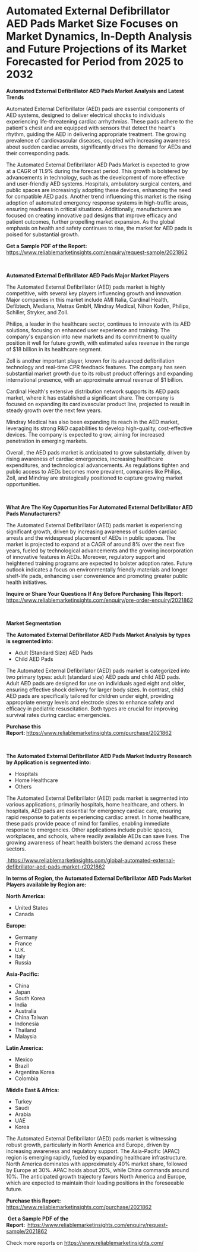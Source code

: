 <p><h1>Automated External Defibrillator AED Pads Market Size Focuses on Market Dynamics, In-Depth Analysis and Future Projections of its Market Forecasted for Period from 2025 to 2032</h1></p><p><strong>Automated External Defibrillator AED Pads Market Analysis and Latest Trends</strong></p>
<p><p>Automated External Defibrillator (AED) pads are essential components of AED systems, designed to deliver electrical shocks to individuals experiencing life-threatening cardiac arrhythmias. These pads adhere to the patient's chest and are equipped with sensors that detect the heart's rhythm, guiding the AED in delivering appropriate treatment. The growing prevalence of cardiovascular diseases, coupled with increasing awareness about sudden cardiac arrests, significantly drives the demand for AEDs and their corresponding pads.</p><p>The Automated External Defibrillator AED Pads Market is expected to grow at a CAGR of 11.9% during the forecast period. This growth is bolstered by advancements in technology, such as the development of more effective and user-friendly AED systems. Hospitals, ambulatory surgical centers, and public spaces are increasingly adopting these devices, enhancing the need for compatible AED pads. Another trend influencing this market is the rising adoption of automated emergency response systems in high-traffic areas, ensuring readiness in critical situations. Additionally, manufacturers are focused on creating innovative pad designs that improve efficacy and patient outcomes, further propelling market expansion. As the global emphasis on health and safety continues to rise, the market for AED pads is poised for substantial growth.</p></p>
<p><strong>Get a Sample PDF of the Report:&nbsp;</strong> <a href="https://www.reliablemarketinsights.com/enquiry/request-sample/2021862?utm_campaign=3031&utm_medium=2&utm_source=Github&utm_content=ia&utm_term=29032025&utm_id=automated-external-defibrillator-aed-pads">https://www.reliablemarketinsights.com/enquiry/request-sample/2021862</a></p>
<p>&nbsp;</p>
<p><strong>Automated External Defibrillator AED Pads Major Market Players</strong></p>
<p><p>The Automated External Defibrillator (AED) pads market is highly competitive, with several key players influencing growth and innovation. Major companies in this market include AMI Italia, Cardinal Health, Defibtech, Mediana, Metrax GmbH, Mindray Medical, Nihon Koden, Philips, Schiller, Stryker, and Zoll.</p><p>Philips, a leader in the healthcare sector, continues to innovate with its AED solutions, focusing on enhanced user experience and training. The company's expansion into new markets and its commitment to quality position it well for future growth, with estimated sales revenue in the range of $18 billion in its healthcare segment.</p><p>Zoll is another important player, known for its advanced defibrillation technology and real-time CPR feedback features. The company has seen substantial market growth due to its robust product offerings and expanding international presence, with an approximate annual revenue of $1 billion.</p><p>Cardinal Health's extensive distribution network supports its AED pads market, where it has established a significant share. The company is focused on expanding its cardiovascular product line, projected to result in steady growth over the next few years.</p><p>Mindray Medical has also been expanding its reach in the AED market, leveraging its strong R&D capabilities to develop high-quality, cost-effective devices. The company is expected to grow, aiming for increased penetration in emerging markets.</p><p>Overall, the AED pads market is anticipated to grow substantially, driven by rising awareness of cardiac emergencies, increasing healthcare expenditures, and technological advancements. As regulations tighten and public access to AEDs becomes more prevalent, companies like Philips, Zoll, and Mindray are strategically positioned to capture growing market opportunities.</p></p>
<p>&nbsp;</p>
<p><strong>What Are The Key Opportunities For Automated External Defibrillator AED Pads Manufacturers?</strong></p>
<p><p>The Automated External Defibrillator (AED) pads market is experiencing significant growth, driven by increasing awareness of sudden cardiac arrests and the widespread placement of AEDs in public spaces. The market is projected to expand at a CAGR of around 8% over the next five years, fueled by technological advancements and the growing incorporation of innovative features in AEDs. Moreover, regulatory support and heightened training programs are expected to bolster adoption rates. Future outlook indicates a focus on environmentally friendly materials and longer shelf-life pads, enhancing user convenience and promoting greater public health initiatives.</p></p>
<p><strong>Inquire or Share Your Questions If Any Before Purchasing This Report:</strong> <a href="https://www.reliablemarketinsights.com/enquiry/pre-order-enquiry/2021862?utm_campaign=3031&utm_medium=2&utm_source=Github&utm_content=ia&utm_term=29032025&utm_id=automated-external-defibrillator-aed-pads">https://www.reliablemarketinsights.com/enquiry/pre-order-enquiry/2021862</a></p>
<p>&nbsp;</p>
<p><strong>Market Segmentation</strong></p>
<p><strong>The Automated External Defibrillator AED Pads Market Analysis by types is segmented into:</strong></p>
<p><ul><li>Adult (Standard Size) AED Pads</li><li>Child AED Pads</li></ul></p>
<p><p>The Automated External Defibrillator (AED) pads market is categorized into two primary types: adult (standard size) AED pads and child AED pads. Adult AED pads are designed for use on individuals aged eight and older, ensuring effective shock delivery for larger body sizes. In contrast, child AED pads are specifically tailored for children under eight, providing appropriate energy levels and electrode sizes to enhance safety and efficacy in pediatric resuscitation. Both types are crucial for improving survival rates during cardiac emergencies.</p></p>
<p><strong>Purchase this Report:&nbsp;</strong><a href="https://www.reliablemarketinsights.com/purchase/2021862?utm_campaign=3031&utm_medium=2&utm_source=Github&utm_content=ia&utm_term=29032025&utm_id=automated-external-defibrillator-aed-pads">https://www.reliablemarketinsights.com/purchase/2021862</a></p>
<p>&nbsp;</p>
<p><strong>The Automated External Defibrillator AED Pads Market Industry Research by Application is segmented into:</strong></p>
<p><ul><li>Hospitals</li><li>Home Healthcare</li><li>Others</li></ul></p>
<p><p>The Automated External Defibrillator (AED) pads market is segmented into various applications, primarily hospitals, home healthcare, and others. In hospitals, AED pads are essential for emergency cardiac care, ensuring rapid response to patients experiencing cardiac arrest. In home healthcare, these pads provide peace of mind for families, enabling immediate response to emergencies. Other applications include public spaces, workplaces, and schools, where readily available AEDs can save lives. The growing awareness of heart health bolsters the demand across these sectors.</p></p>
<p><a href="https://www.reliablemarketinsights.com/global-automated-external-defibrillator-aed-pads-market-r2021862?utm_campaign=3031&utm_medium=2&utm_source=Github&utm_content=ia&utm_term=29032025&utm_id=automated-external-defibrillator-aed-pads">&nbsp;https://www.reliablemarketinsights.com/global-automated-external-defibrillator-aed-pads-market-r2021862</a></p>
<p><strong>In terms of Region, the Automated External Defibrillator AED Pads Market Players available by Region are:</strong></p>
<p>
    <p> <strong> North America: </strong>
        <ul>
            <li>United States</li>
            <li>Canada</li>
        </ul>
        </p> 
    <p> <strong> Europe: </strong>
        <ul>
            <li>Germany</li>
            <li>France</li>
            <li>U.K.</li>
            <li>Italy</li>
            <li>Russia</li>
        </ul>
        </p> 
    <p> <strong> Asia-Pacific: </strong>
        <ul>
            <li>China</li>
            <li>Japan</li>
            <li>South Korea</li>
            <li>India</li>
            <li>Australia</li>
            <li>China Taiwan</li>
            <li>Indonesia</li>
            <li>Thailand</li>
            <li>Malaysia</li>
        </ul>
        </p> 
    <p> <strong> Latin America: </strong>
        <ul>
            <li>Mexico</li>
            <li>Brazil</li>
            <li>Argentina Korea</li>
            <li>Colombia</li>
        </ul>
        </p> 
    <p> <strong> Middle East & Africa: </strong>
        <ul>
            <li>Turkey</li>
            <li>Saudi</li>
            <li>Arabia</li>
            <li>UAE</li>
            <li>Korea</li>
        </ul>
    </p>
    </p>
<p><p>The Automated External Defibrillator (AED) pads market is witnessing robust growth, particularly in North America and Europe, driven by increasing awareness and regulatory support. The Asia-Pacific (APAC) region is emerging rapidly, fueled by expanding healthcare infrastructure. North America dominates with approximately 40% market share, followed by Europe at 30%. APAC holds about 20%, while China commands around 10%. The anticipated growth trajectory favors North America and Europe, which are expected to maintain their leading positions in the foreseeable future.</p></p>
<p><strong>Purchase this Report: </strong><a href="https://www.reliablemarketinsights.com/purchase/2021862?utm_campaign=3031&utm_medium=2&utm_source=Github&utm_content=ia&utm_term=29032025&utm_id=automated-external-defibrillator-aed-pads">https://www.reliablemarketinsights.com/purchase/2021862</a></p>
<p>&nbsp;<strong>Get a Sample PDF of the Report:&nbsp;&nbsp;</strong><a href="https://www.reliablemarketinsights.com/enquiry/request-sample/2021862?utm_campaign=3031&utm_medium=2&utm_source=Github&utm_content=ia&utm_term=29032025&utm_id=automated-external-defibrillator-aed-pads">https://www.reliablemarketinsights.com/enquiry/request-sample/2021862</a></p>
<p><strong></strong></p>
<p>Check more reports on <a href="https://www.reliablemarketinsights.com/?utm_campaign=3031&utm_medium=2&utm_source=Github&utm_content=ia&utm_term=29032025&utm_id=automated-external-defibrillator-aed-pads">https://www.reliablemarketinsights.com/</a></p>